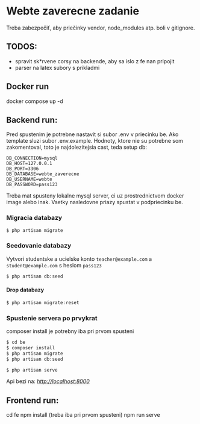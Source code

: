 # Webte zaverecne zadanie

Treba zabezpečiť, aby priečinky vendor, node_modules atp. boli v gitignore.

## TODOS:
- spravit sk*rvene corsy na backende, aby sa islo z fe nan pripojit
- parser na latex subory s prikladmi

## Docker run
docker compose up -d

## Backend run:
Pred spustenim je potrebne nastavit si subor .env v priecinku be. Ako template sluzi subor .env.example. Hodnoty,
ktore nie su potrebne som zakomentoval, toto je najdolezitejsia cast, teda setup db:
```
DB_CONNECTION=mysql
DB_HOST=127.0.0.1
DB_PORT=3306
DB_DATABASE=webte_zaverecne
DB_USERNAME=webte
DB_PASSWORD=pass123
```

Treba mat spusteny lokalne mysql server, ci uz prostrednictvom docker image alebo inak.
Vsetky nasledovne priazy spustat v podpriecinku be.
### Migracia databazy
```bash
$ php artisan migrate
```
### Seedovanie databazy
Vytvori studentske a ucielske konto `teacher@example.com` a `student@example.com` s heslom `pass123`

```bash
$ php artisan db:seed
```
#### Drop databazy
```bash
$ php artisan migrate:reset
```


### Spustenie servera po prvykrat
composer install je potrebny iba pri prvom spusteni
```bash
$ cd be
$ composer install 
$ php artisan migrate
$ php artisan db:seed
```
```bash
$ php artisan serve
```
Api bezi na: _[http://localhost:8000](http://localhost:8000)_

## Frontend run: 
cd fe
npm install (treba iba pri prvom spusteni)
npm run serve